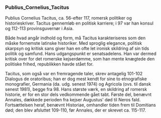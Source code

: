 ### Publius_Cornelius_Tacitus


Publius Cornelius Tacitus, ca. 56-efter 117, romersk politiker og historieskriver. Tacitus gennemløb en politisk karriere; i 97 var han konsul og 112-113 provinsguvernør i Asia.

Både hvad angår indhold og form, må Tacitus karakteriseres som den måske fornemste latinske historiker. Med sproglig elegance, politisk skarpsyn og kritisk sans giver han en ofte let ironisk skildring af sin tids politik og samfund. Hans udgangspunkt er senatsadelens. Han var dermed kritisk over for det romerske kejserdømme, som han mente knægtede den politiske frihed, republikken havde stået for.

Tacitus, som også var en fremragende taler, skrev antagelig 101-102 Dialogus de oratoribus; han er dog mest kendt for sine to etnografiske monografier, Germania (da. udg. senest 1974) og Agricola (ovs. til dansk senest 1981), begge fra 98. Hans største værk, en skildring af romersk historie, er for en stor dels vedkommende gået tabt. Første del, benævnt Annales, dækkede perioden fra kejser Augustus' død til Neros fald. Fortsættelsen heraf, benævnt Historiae, omhandler tiden frem til Domitians død; den blev afsluttet 109-110, før Annales, der er skrevet ca. 115-117.